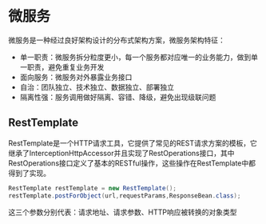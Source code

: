 # 微服务

微服务是一种经过良好架构设计的分布式架构方案，微服务架构特征：

- 单一职责：微服务拆分粒度更小，每一个服务都对应唯一的业务能力，做到单一职责，避免重复业务开发
- 面向服务：微服务对外暴露业务接口
- 自治：团队独立、技术独立、数据独立、部署独立
- 隔离性强：服务调用做好隔离、容错、降级，避免出现级联问题

## RestTemplate

RestTemplate是一个HTTP请求工具，它提供了常见的REST请求方案的模板，它继承了InterceptionHttpAccessor并且实现了RestOperations接口，其中RestOperations接口定义了基本的RESTful操作，这些操作在RestTemplate中都得到了实现。

``` java
RestTemplate restTemplate = new RestTemplate();
restTemplate.postForObject(url,requestParams,ResponseBean.class);
```

这三个参数分别代表：请求地址、请求参数、HTTP响应被转换的对象类型
